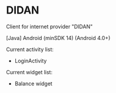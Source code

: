 # DIDAN
Client for internet provider "DIDAN"

[Java] Android (minSDK 14) (Android 4.0+)

Current activity list:
- LoginActivity

Current widget list:
- Balance widget
